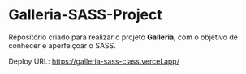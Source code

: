 # Galleria-SASS-Project

Repositório criado para realizar o projeto <b>Galleria</b>, com o objetivo de conhecer e aperfeiçoar o SASS.

Deploy URL: https://galleria-sass-class.vercel.app/
